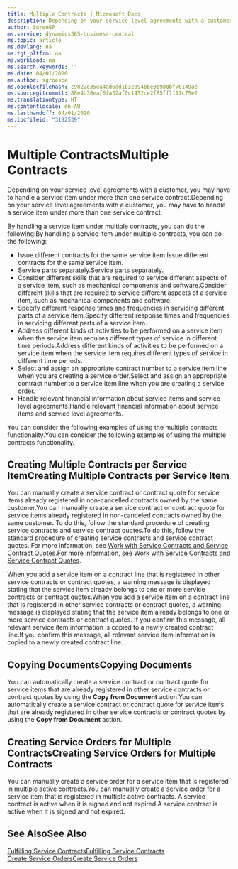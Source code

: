 ```yaml
---
title: Multiple Contracts | Microsoft Docs
description: Depending on your service level agreements with a customer, you may have to handle a service item under more than one service contract.
author: SorenGP
ms.service: dynamics365-business-central
ms.topic: article
ms.devlang: na
ms.tgt_pltfrm: na
ms.workload: na
ms.search.keywords: ''
ms.date: 04/01/2020
ms.author: sgroespe
ms.openlocfilehash: c9822e35ea4ad6ad1b32894bbe0b980bf70149ae
ms.sourcegitcommit: 88e4b30eaf6fa32af0c1452ce2f85ff1111c75e2
ms.translationtype: HT
ms.contentlocale: en-AU
ms.lasthandoff: 04/01/2020
ms.locfileid: "3192539"
---
```

# <a name="multiple-contracts"></a><span data-ttu-id="35074-103">Multiple Contracts</span><span class="sxs-lookup"><span data-stu-id="35074-103">Multiple Contracts</span></span>
<span data-ttu-id="35074-104">Depending on your service level agreements with a customer, you may have to handle a service item under more than one service contract.</span><span class="sxs-lookup"><span data-stu-id="35074-104">Depending on your service level agreements with a customer, you may have to handle a service item under more than one service contract.</span></span>  
  
<span data-ttu-id="35074-105">By handling a service item under multiple contracts, you can do the following:</span><span class="sxs-lookup"><span data-stu-id="35074-105">By handling a service item under multiple contracts, you can do the following:</span></span>  
  
* <span data-ttu-id="35074-106">Issue different contracts for the same service item.</span><span class="sxs-lookup"><span data-stu-id="35074-106">Issue different contracts for the same service item.</span></span>  
* <span data-ttu-id="35074-107">Service parts separately.</span><span class="sxs-lookup"><span data-stu-id="35074-107">Service parts separately.</span></span>  
* <span data-ttu-id="35074-108">Consider different skills that are required to service different aspects of a service item, such as mechanical components and software.</span><span class="sxs-lookup"><span data-stu-id="35074-108">Consider different skills that are required to service different aspects of a service item, such as mechanical components and software.</span></span>  
* <span data-ttu-id="35074-109">Specify different response times and frequencies in servicing different parts of a service item.</span><span class="sxs-lookup"><span data-stu-id="35074-109">Specify different response times and frequencies in servicing different parts of a service item.</span></span>  
* <span data-ttu-id="35074-110">Address different kinds of activities to be performed on a service item when the service item requires different types of service in different time periods.</span><span class="sxs-lookup"><span data-stu-id="35074-110">Address different kinds of activities to be performed on a service item when the service item requires different types of service in different time periods.</span></span>  
* <span data-ttu-id="35074-111">Select and assign an appropriate contract number to a service item line when you are creating a service order.</span><span class="sxs-lookup"><span data-stu-id="35074-111">Select and assign an appropriate contract number to a service item line when you are creating a service order.</span></span>  
* <span data-ttu-id="35074-112">Handle relevant financial information about service items and service level agreements.</span><span class="sxs-lookup"><span data-stu-id="35074-112">Handle relevant financial information about service items and service level agreements.</span></span>  
  
<span data-ttu-id="35074-113">You can consider the following examples of using the multiple contracts functionality.</span><span class="sxs-lookup"><span data-stu-id="35074-113">You can consider the following examples of using the multiple contracts functionality.</span></span>  
  
## <a name="creating-multiple-contracts-per-service-item"></a><span data-ttu-id="35074-114">Creating Multiple Contracts per Service Item</span><span class="sxs-lookup"><span data-stu-id="35074-114">Creating Multiple Contracts per Service Item</span></span>  
<span data-ttu-id="35074-115">You can manually create a service contract or contract quote for service items already registered in non-cancelled contracts owned by the same customer.</span><span class="sxs-lookup"><span data-stu-id="35074-115">You can manually create a service contract or contract quote for service items already registered in non-canceled contracts owned by the same customer.</span></span> <span data-ttu-id="35074-116">To do this, follow the standard procedure of creating service contracts and service contract quotes.</span><span class="sxs-lookup"><span data-stu-id="35074-116">To do this, follow the standard procedure of creating service contracts and service contract quotes.</span></span> <span data-ttu-id="35074-117">For more information, see [Work with Service Contracts and Service Contract Quotes](service-how-to-create-service-contracts-and-service-contract-quotes.md).</span><span class="sxs-lookup"><span data-stu-id="35074-117">For more information, see [Work with Service Contracts and Service Contract Quotes](service-how-to-create-service-contracts-and-service-contract-quotes.md).</span></span>  
  
<span data-ttu-id="35074-118">When you add a service item on a contract line that is registered in other service contracts or contract quotes, a warning message is displayed stating that the service item already belongs to one or more service contracts or contract quotes.</span><span class="sxs-lookup"><span data-stu-id="35074-118">When you add a service item on a contract line that is registered in other service contracts or contract quotes, a warning message is displayed stating that the service item already belongs to one or more service contracts or contract quotes.</span></span> <span data-ttu-id="35074-119">If you confirm this message, all relevant service item information is copied to a newly created contract line.</span><span class="sxs-lookup"><span data-stu-id="35074-119">If you confirm this message, all relevant service item information is copied to a newly created contract line.</span></span>  
  
## <a name="copying-documents"></a><span data-ttu-id="35074-120">Copying Documents</span><span class="sxs-lookup"><span data-stu-id="35074-120">Copying Documents</span></span>  
<span data-ttu-id="35074-121">You can automatically create a service contract or contract quote for service items that are already registered in other service contracts or contract quotes by using the **Copy from Document** action.</span><span class="sxs-lookup"><span data-stu-id="35074-121">You can automatically create a service contract or contract quote for service items that are already registered in other service contracts or contract quotes by using the **Copy from Document** action.</span></span>  
  
## <a name="creating-service-orders-for-multiple-contracts"></a><span data-ttu-id="35074-122">Creating Service Orders for Multiple Contracts</span><span class="sxs-lookup"><span data-stu-id="35074-122">Creating Service Orders for Multiple Contracts</span></span>  
<span data-ttu-id="35074-123">You can manually create a service order for a service item that is registered in multiple active contracts.</span><span class="sxs-lookup"><span data-stu-id="35074-123">You can manually create a service order for a service item that is registered in multiple active contracts.</span></span> <span data-ttu-id="35074-124">A service contract is active when it is signed and not expired.</span><span class="sxs-lookup"><span data-stu-id="35074-124">A service contract is active when it is signed and not expired.</span></span>  
  
## <a name="see-also"></a><span data-ttu-id="35074-125">See Also</span><span class="sxs-lookup"><span data-stu-id="35074-125">See Also</span></span>  
[<span data-ttu-id="35074-126">Fulfilling Service Contracts</span><span class="sxs-lookup"><span data-stu-id="35074-126">Fulfilling Service Contracts</span></span>](service-fulfill-service-contracts.md)  
[<span data-ttu-id="35074-127">Create Service Orders</span><span class="sxs-lookup"><span data-stu-id="35074-127">Create Service Orders</span></span>](service-how-to-create-service-orders.md)  
